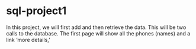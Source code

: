 # sql-project1
 In this project, we will first add and then retrieve the data. This will be two calls to the database. The first page will show all the phones (names) and a link ‘more details,’ 
